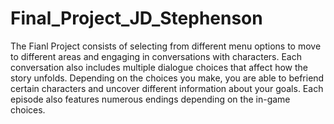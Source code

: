 # Final_Project_JD_Stephenson
The Fianl Project consists of selecting from different menu options to move to different areas and engaging in conversations with characters. Each conversation also includes multiple dialogue choices that affect how the story unfolds. Depending on the choices you make, you are able to befriend certain characters and uncover different information about your goals. Each episode also features numerous endings depending on the in-game choices.
